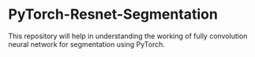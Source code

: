 # PyTorch-Resnet-Segmentation
This repository will help in understanding the working of fully convolution neural network for segmentation using PyTorch.
